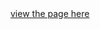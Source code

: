 <!DOCTYPE html>
<html>
    <head><title></title></head>
    <body>
      <a href="https://dasunk.github.io/intt_shop/" target="_blank">view the page here</a>
  </body>
</html>
  
